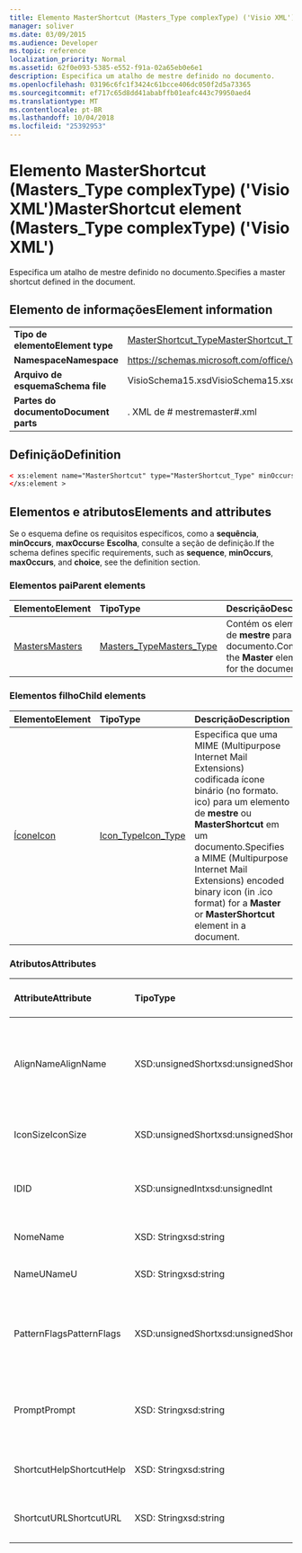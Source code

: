 ```yaml
---
title: Elemento MasterShortcut (Masters_Type complexType) ('Visio XML')
manager: soliver
ms.date: 03/09/2015
ms.audience: Developer
ms.topic: reference
localization_priority: Normal
ms.assetid: 62f0e093-5385-e552-f91a-02a65eb0e6e1
description: Especifica um atalho de mestre definido no documento.
ms.openlocfilehash: 03196c6fc1f3424c61bcce406dc050f2d5a73365
ms.sourcegitcommit: ef717c65d8dd41ababffb01eafc443c79950aed4
ms.translationtype: MT
ms.contentlocale: pt-BR
ms.lasthandoff: 10/04/2018
ms.locfileid: "25392953"
---
```

# <a name="mastershortcut-element-masterstype-complextype-visio-xml"></a><span data-ttu-id="10dc5-103">Elemento MasterShortcut (Masters_Type complexType) ('Visio XML')</span><span class="sxs-lookup"><span data-stu-id="10dc5-103">MasterShortcut element (Masters_Type complexType) ('Visio XML')</span></span>

<span data-ttu-id="10dc5-104">Especifica um atalho de mestre definido no documento.</span><span class="sxs-lookup"><span data-stu-id="10dc5-104">Specifies a master shortcut defined in the document.</span></span>
  
## <a name="element-information"></a><span data-ttu-id="10dc5-105">Elemento de informações</span><span class="sxs-lookup"><span data-stu-id="10dc5-105">Element information</span></span>

|||
|:-----|:-----|
|<span data-ttu-id="10dc5-106">**Tipo de elemento**</span><span class="sxs-lookup"><span data-stu-id="10dc5-106">**Element type**</span></span> <br/> |[<span data-ttu-id="10dc5-107">MasterShortcut_Type</span><span class="sxs-lookup"><span data-stu-id="10dc5-107">MasterShortcut_Type</span></span>](mastershortcut_type-complextypevisio-xml.md) <br/> |
|<span data-ttu-id="10dc5-108">**Namespace**</span><span class="sxs-lookup"><span data-stu-id="10dc5-108">**Namespace**</span></span> <br/> |https://schemas.microsoft.com/office/visio/2012/main  <br/> |
|<span data-ttu-id="10dc5-109">**Arquivo de esquema**</span><span class="sxs-lookup"><span data-stu-id="10dc5-109">**Schema file**</span></span> <br/> |<span data-ttu-id="10dc5-110">VisioSchema15.xsd</span><span class="sxs-lookup"><span data-stu-id="10dc5-110">VisioSchema15.xsd</span></span>  <br/> |
|<span data-ttu-id="10dc5-111">**Partes do documento**</span><span class="sxs-lookup"><span data-stu-id="10dc5-111">**Document parts**</span></span> <br/> |<span data-ttu-id="10dc5-112">. XML de # mestre</span><span class="sxs-lookup"><span data-stu-id="10dc5-112">master#.xml</span></span>  <br/> |
   
## <a name="definition"></a><span data-ttu-id="10dc5-113">Definição</span><span class="sxs-lookup"><span data-stu-id="10dc5-113">Definition</span></span>

```XML
< xs:element name="MasterShortcut" type="MasterShortcut_Type" minOccurs="0" maxOccurs="unbounded" >
</xs:element >
```

## <a name="elements-and-attributes"></a><span data-ttu-id="10dc5-114">Elementos e atributos</span><span class="sxs-lookup"><span data-stu-id="10dc5-114">Elements and attributes</span></span>

<span data-ttu-id="10dc5-115">Se o esquema define os requisitos específicos, como a **sequência**, **minOccurs**, **maxOccurs**e **Escolha**, consulte a seção de definição.</span><span class="sxs-lookup"><span data-stu-id="10dc5-115">If the schema defines specific requirements, such as **sequence**, **minOccurs**, **maxOccurs**, and **choice**, see the definition section.</span></span> 
  
### <a name="parent-elements"></a><span data-ttu-id="10dc5-116">Elementos pai</span><span class="sxs-lookup"><span data-stu-id="10dc5-116">Parent elements</span></span>

|<span data-ttu-id="10dc5-117">**Elemento**</span><span class="sxs-lookup"><span data-stu-id="10dc5-117">**Element**</span></span>|<span data-ttu-id="10dc5-118">**Tipo**</span><span class="sxs-lookup"><span data-stu-id="10dc5-118">**Type**</span></span>|<span data-ttu-id="10dc5-119">**Descrição**</span><span class="sxs-lookup"><span data-stu-id="10dc5-119">**Description**</span></span>|
|:-----|:-----|:-----|
|[<span data-ttu-id="10dc5-120">Masters</span><span class="sxs-lookup"><span data-stu-id="10dc5-120">Masters</span></span>](masters-elementvisio-xml.md) <br/> |[<span data-ttu-id="10dc5-121">Masters_Type</span><span class="sxs-lookup"><span data-stu-id="10dc5-121">Masters_Type</span></span>](masters_type-complextypevisio-xml.md) <br/> |<span data-ttu-id="10dc5-122">Contém os elementos de **mestre** para o documento.</span><span class="sxs-lookup"><span data-stu-id="10dc5-122">Contains the **Master** elements for the document.</span></span>  <br/> |
   
### <a name="child-elements"></a><span data-ttu-id="10dc5-123">Elementos filho</span><span class="sxs-lookup"><span data-stu-id="10dc5-123">Child elements</span></span>

|<span data-ttu-id="10dc5-124">**Elemento**</span><span class="sxs-lookup"><span data-stu-id="10dc5-124">**Element**</span></span>|<span data-ttu-id="10dc5-125">**Tipo**</span><span class="sxs-lookup"><span data-stu-id="10dc5-125">**Type**</span></span>|<span data-ttu-id="10dc5-126">**Descrição**</span><span class="sxs-lookup"><span data-stu-id="10dc5-126">**Description**</span></span>|
|:-----|:-----|:-----|
|[<span data-ttu-id="10dc5-127">Ícone</span><span class="sxs-lookup"><span data-stu-id="10dc5-127">Icon</span></span>](icon-element-mastershortcut_type-complextypevisio-xml.md) <br/> |[<span data-ttu-id="10dc5-128">Icon_Type</span><span class="sxs-lookup"><span data-stu-id="10dc5-128">Icon_Type</span></span>](icon_type-complextypevisio-xml.md) <br/> |<span data-ttu-id="10dc5-129">Especifica que uma MIME (Multipurpose Internet Mail Extensions) codificada ícone binário (no formato. ico) para um elemento de **mestre** ou **MasterShortcut** em um documento.</span><span class="sxs-lookup"><span data-stu-id="10dc5-129">Specifies a MIME (Multipurpose Internet Mail Extensions) encoded binary icon (in .ico format) for a **Master** or **MasterShortcut** element in a document.</span></span>  <br/> |
   
### <a name="attributes"></a><span data-ttu-id="10dc5-130">Atributos</span><span class="sxs-lookup"><span data-stu-id="10dc5-130">Attributes</span></span>

|<span data-ttu-id="10dc5-131">**Attribute**</span><span class="sxs-lookup"><span data-stu-id="10dc5-131">**Attribute**</span></span>|<span data-ttu-id="10dc5-132">**Tipo**</span><span class="sxs-lookup"><span data-stu-id="10dc5-132">**Type**</span></span>|<span data-ttu-id="10dc5-133">**Obrigatório**</span><span class="sxs-lookup"><span data-stu-id="10dc5-133">**Required**</span></span>|<span data-ttu-id="10dc5-134">**Descrição**</span><span class="sxs-lookup"><span data-stu-id="10dc5-134">**Description**</span></span>|<span data-ttu-id="10dc5-135">**Valores possíveis**</span><span class="sxs-lookup"><span data-stu-id="10dc5-135">**Possible values**</span></span>|
|:-----|:-----|:-----|:-----|:-----|
|<span data-ttu-id="10dc5-136">AlignName</span><span class="sxs-lookup"><span data-stu-id="10dc5-136">AlignName</span></span>  <br/> |<span data-ttu-id="10dc5-137">XSD:unsignedShort</span><span class="sxs-lookup"><span data-stu-id="10dc5-137">xsd:unsignedShort</span></span>  <br/> |<span data-ttu-id="10dc5-138">opcional</span><span class="sxs-lookup"><span data-stu-id="10dc5-138">optional</span></span>  <br/> |<span data-ttu-id="10dc5-139">Especifica se o texto do elemento na janela de estêncil é alinhado à esquerda, direita, ou center.</span><span class="sxs-lookup"><span data-stu-id="10dc5-139">Specifies whether the element's text in the stencil window is aligned left, right, or center.</span></span>  <br/> |<span data-ttu-id="10dc5-140">Valores do tipo xsd:unsignedShort.</span><span class="sxs-lookup"><span data-stu-id="10dc5-140">Values of the xsd:unsignedShort type.</span></span>  <br/> |
|<span data-ttu-id="10dc5-141">IconSize</span><span class="sxs-lookup"><span data-stu-id="10dc5-141">IconSize</span></span>  <br/> |<span data-ttu-id="10dc5-142">XSD:unsignedShort</span><span class="sxs-lookup"><span data-stu-id="10dc5-142">xsd:unsignedShort</span></span>  <br/> |<span data-ttu-id="10dc5-143">opcional</span><span class="sxs-lookup"><span data-stu-id="10dc5-143">optional</span></span>  <br/> |<span data-ttu-id="10dc5-144">O tamanho do ícone do elemento.</span><span class="sxs-lookup"><span data-stu-id="10dc5-144">The size of the element's icon.</span></span>  <br/> |<span data-ttu-id="10dc5-145">Valores do tipo xsd:unsignedShort.</span><span class="sxs-lookup"><span data-stu-id="10dc5-145">Values of the xsd:unsignedShort type.</span></span>  <br/> |
|<span data-ttu-id="10dc5-146">ID</span><span class="sxs-lookup"><span data-stu-id="10dc5-146">ID</span></span>  <br/> |<span data-ttu-id="10dc5-147">XSD:unsignedInt</span><span class="sxs-lookup"><span data-stu-id="10dc5-147">xsd:unsignedInt</span></span>  <br/> |<span data-ttu-id="10dc5-148">obrigatório</span><span class="sxs-lookup"><span data-stu-id="10dc5-148">required</span></span>  <br/> |<span data-ttu-id="10dc5-149">A ID exclusiva do elemento dentro de seu elemento pai.</span><span class="sxs-lookup"><span data-stu-id="10dc5-149">The unique ID of the element within its parent element.</span></span>  <br/> |<span data-ttu-id="10dc5-150">Valores do tipo xsd:unsignedInt.</span><span class="sxs-lookup"><span data-stu-id="10dc5-150">Values of the xsd:unsignedInt type.</span></span>  <br/> |
|<span data-ttu-id="10dc5-151">Nome</span><span class="sxs-lookup"><span data-stu-id="10dc5-151">Name</span></span>  <br/> |<span data-ttu-id="10dc5-152">XSD: String</span><span class="sxs-lookup"><span data-stu-id="10dc5-152">xsd:string</span></span>  <br/> |<span data-ttu-id="10dc5-153">opcional</span><span class="sxs-lookup"><span data-stu-id="10dc5-153">optional</span></span>  <br/> |<span data-ttu-id="10dc5-154">O nome do elemento.</span><span class="sxs-lookup"><span data-stu-id="10dc5-154">The name of the element.</span></span>  <br/> |<span data-ttu-id="10dc5-155">Valores do tipo xsd: String.</span><span class="sxs-lookup"><span data-stu-id="10dc5-155">Values of the xsd:string type.</span></span>  <br/> |
|<span data-ttu-id="10dc5-156">NameU</span><span class="sxs-lookup"><span data-stu-id="10dc5-156">NameU</span></span>  <br/> |<span data-ttu-id="10dc5-157">XSD: String</span><span class="sxs-lookup"><span data-stu-id="10dc5-157">xsd:string</span></span>  <br/> |<span data-ttu-id="10dc5-158">opcional</span><span class="sxs-lookup"><span data-stu-id="10dc5-158">optional</span></span>  <br/> |<span data-ttu-id="10dc5-159">O nome universal do elemento.</span><span class="sxs-lookup"><span data-stu-id="10dc5-159">The universal name of the element.</span></span>  <br/> |<span data-ttu-id="10dc5-160">Valores do tipo xsd: String.</span><span class="sxs-lookup"><span data-stu-id="10dc5-160">Values of the xsd:string type.</span></span>  <br/> |
|<span data-ttu-id="10dc5-161">PatternFlags</span><span class="sxs-lookup"><span data-stu-id="10dc5-161">PatternFlags</span></span>  <br/> |<span data-ttu-id="10dc5-162">XSD:unsignedShort</span><span class="sxs-lookup"><span data-stu-id="10dc5-162">xsd:unsignedShort</span></span>  <br/> |<span data-ttu-id="10dc5-163">opcional</span><span class="sxs-lookup"><span data-stu-id="10dc5-163">optional</span></span>  <br/> |<span data-ttu-id="10dc5-164">Determina se um mestre se comporta como um padrão personalizado.</span><span class="sxs-lookup"><span data-stu-id="10dc5-164">Determines whether a master behaves as a custom pattern.</span></span>  <br/> |<span data-ttu-id="10dc5-165">Valores do tipo xsd:unsignedShort.</span><span class="sxs-lookup"><span data-stu-id="10dc5-165">Values of the xsd:unsignedShort type.</span></span>  <br/> |
|<span data-ttu-id="10dc5-166">Prompt</span><span class="sxs-lookup"><span data-stu-id="10dc5-166">Prompt</span></span>  <br/> |<span data-ttu-id="10dc5-167">XSD: String</span><span class="sxs-lookup"><span data-stu-id="10dc5-167">xsd:string</span></span>  <br/> |<span data-ttu-id="10dc5-168">opcional</span><span class="sxs-lookup"><span data-stu-id="10dc5-168">optional</span></span>  <br/> |<span data-ttu-id="10dc5-169">A barra de status e a ferramenta de dica de aviso para o elemento.</span><span class="sxs-lookup"><span data-stu-id="10dc5-169">The status bar and tool tip prompt for the element.</span></span>  <br/> |<span data-ttu-id="10dc5-170">Valores do tipo xsd: String.</span><span class="sxs-lookup"><span data-stu-id="10dc5-170">Values of the xsd:string type.</span></span>  <br/> |
|<span data-ttu-id="10dc5-171">ShortcutHelp</span><span class="sxs-lookup"><span data-stu-id="10dc5-171">ShortcutHelp</span></span>  <br/> |<span data-ttu-id="10dc5-172">XSD: String</span><span class="sxs-lookup"><span data-stu-id="10dc5-172">xsd:string</span></span>  <br/> |<span data-ttu-id="10dc5-173">opcional</span><span class="sxs-lookup"><span data-stu-id="10dc5-173">optional</span></span>  <br/> |<span data-ttu-id="10dc5-174">Uma cadeia de caracteres de ajuda para o elemento.</span><span class="sxs-lookup"><span data-stu-id="10dc5-174">A help string for the element.</span></span>  <br/> |<span data-ttu-id="10dc5-175">Valores do tipo xsd: String.</span><span class="sxs-lookup"><span data-stu-id="10dc5-175">Values of the xsd:string type.</span></span>  <br/> |
|<span data-ttu-id="10dc5-176">ShortcutURL</span><span class="sxs-lookup"><span data-stu-id="10dc5-176">ShortcutURL</span></span>  <br/> |<span data-ttu-id="10dc5-177">XSD: String</span><span class="sxs-lookup"><span data-stu-id="10dc5-177">xsd:string</span></span>  <br/> |<span data-ttu-id="10dc5-178">opcional</span><span class="sxs-lookup"><span data-stu-id="10dc5-178">optional</span></span>  <br/> |<span data-ttu-id="10dc5-179">Uma URL para um elemento **MasterShortcut** .</span><span class="sxs-lookup"><span data-stu-id="10dc5-179">A URL to a **MasterShortcut** element.</span></span>  <br/> |<span data-ttu-id="10dc5-180">Valores do tipo xsd: String.</span><span class="sxs-lookup"><span data-stu-id="10dc5-180">Values of the xsd:string type.</span></span>  <br/> |
   

